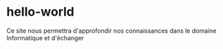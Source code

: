 # hello-world
Ce site nous permettra d'approfondir nos connaissances dans le domaine Informatique et d'échanger
